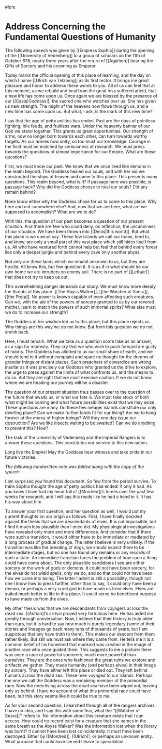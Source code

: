 #lore 
# Address Concerning the Fundamental Questions of Humanity

The following speech was given by [[Empress Sophia]] during the opening of the [[University of Vedenberg]] to a group of scholars on the 11th of October 678, nearly three years after the return of [[Agathon]] bearing the Gifts of Sorcery and his crowning as Emperor

Today marks the official opening of this place of learning, and the day on which I name [[Ulrich van Telzberg]] as its first rector. It brings me great pleasure and honor to address these words to you. All of us can feel that at this moment, as we rebuild and heal from the great loss suffered afield, that a new life has come upon us. Once again we are blessed by the presence of our [[Casia|Goddess]], the sacred one who watches over us. She has given us new strength. The might of the heavens now flows through us, and a new time has come upon us. But what, I ask, is the mark of this new time?

I say that the age of petty politics has ended. Past are the days of pointless fighting, idle feuds, and fruitless wars. Under the heavenly banner of our God we stand together. This grants us great opportunities. Our strength of arms, now no longer born towards each other, can turn towards worthy targets. As our armies now unify, so too must our knowledge. Courage in the field must be matched by seriousness of research. We must press towards the questions of utmost importance for our Empire. What are these questions?

First, we must know our past. We know that we once lived like demons in the realm beyond. The Goddess healed our souls, and with her aid we constructed the ships of heaven and came to this
place. This presents many questions. This realm beyond, what is it? If passage here was possible, is passage back? Why did the Goddess choose to heal our souls? Did any remain behind?

None know either why the Goddess chose for us to come to this place. Why here and not somewhere else? And, now that we are here, what are we supposed to accomplish? What are we
to do?

With this, the question of our past becomes a question of our present situation. And there are few who could deny, on reflection, the uncanniness of our situation. We have been thrown into [[Delos|this world]]. But what this place is we cannot say. These few islands we call our home, tend to, and know, are only a small part of this vast place which still hides itself from us. All who have ventured forth cannot help but feel that behind every forest lies only a deeper jungle and behind every cave only another abyss.

Not only are these lands which we inhabit unknown to us, but they are hostile. All know this, but few question it. It is as if in what should be our own home we are intruders on enemy soil. There is no part of [[Lethair]] that does not try to keep us out.

This overwhelming danger demands our study. We must know more deeply the threats of this place. [[The Abyss Walker]], [[the Watcher of Saera]], [[the Preta]]. No power is known capable of even affecting such creatures. Can we, with the aid of the powers of sorcery granted to us by our revered mother, learn to match the powers of such immortal spirits? What else must we do to increase our strength?

The Goddess in her wisdom led us to this place, but this place rejects us. Why things are this way we do not know. But from this question we do not shrink back.

Here, I must remark. What we take as a question some take as an answer, as a sign for modesty. They cry that we who wish to push forward are guilty of hubris. The Goddess has allotted to us our small share of earth, and we should tend to it without complaint and spare no thought for the dreams of grander things or distant places. Such preachers of cowardice are wrong insofar as it was precisely our Goddess who granted us the drive to explore, the urge to press against the limits of what confronts us, and the means to do so. But they are right that we must exercise caution. If we do not know where we are heading our journey will be a disaster.

The question of our present situation thus passes over to the question of the future that awaits us, or what our fate is. We must take stock of both what might be coming and what future possibilities exist that we may seize. These questions are many. Do these few meager islands constitute our only dwelling place? Can we make further lands fit for our living? Are we to hang forever at the mercy of higher beings? Will they one day issue our destruction? Are we like insects waiting to be swatted? Can we do anything to prevent this? How?

The task of the University of Vedenberg and the Imperial Rangers is to answer these questions. This constitutes our service to this new nation.

Long live the Empire! May the Goddess bear witness and take pride in our future victories.


_The following handwritten note was folded along with the copy of the speech._

I am surprised you found this document. So few from the period survive. To think Sophia thought the age of petty politics had ended! If only it had. As you know I have had my head full of
[[Mordred]]’s tomes over the past few weeks for research, and I will say this reads like he had a hand in it. It has his way about him.

To answer your first question, and her question as well, I would put my current thoughts on our origin as follows. First, I have finally decided against the thesis that we are descendants of elves. It is not impossible, but I find it much less plausible than I once did. My physiological investigations have revealed only more and more differences. And consider that if there were such a transition, it would either have to be immediate or mediated by a long process of gradual change. The latter I believe is very unlikely. If the transition was like the breeding of dogs, we should expect there to be intermediate stages, but no one has found any remains or any records of such a state. An immediate transition faces the problem of how such a thing could have come about. The only plausible candidates I see are either sorcery or the work of gods or demons. It could not have been sorcery, for the elves do not wield spells, only we do, and so that could not have been how we came into being. The latter I admit is still a possibility, though not one I know how to press further, other than to say, it could only have been a demon, or perhaps a very cruel god to have made us from elves. Elves are suited much better to life in this place. It could serve no beneficent purpose to have made us from the elves.

My other thesis was that we are descendants from voyagers across the dead sea. [[Adrian]]’s arrival proved very fortuitous here. He has aided me greatly through conversation. Now, I believe that
their history is truly older than ours, but it is hard to say how much is purely legendary (some of their stories and lineages go back many tens of thousands of years, but I am suspicious that any have truth to them). This makes our descent from them rather likely. But still we must ask where they came from. He tells me it is a common belief of his homeland that mankind was created in the image of another race who once guided them. This suggests to me a picture: there was once a race of powerful sorcerers, much more powerful than ourselves. They are the ones who fashioned the great ruins we explore and artifacts we gather. They made humanity (and perhaps elves) in
their image by sorcery. They have either left this place or died out. They left behind humans across the dead sea. These men voyaged to our islands. Perhaps the one we call the Goddess was a remaining member of the primordial race. Now the ones living across the dead sea have been wiped out, leaving only us behind. I have no account of what this primordial race could have been, but this story seems like it could be true to me.

As for your second question, I searched through all of the rangers archives. I have no idea, and I say this with some fear, what the “[[Watcher of Seara]]'' refers to. No information about this creature exists that I can access. How could no record exist for a creature that she names in the same breath as the Abyss Walker? Was the information lost when the library was burnt? It cannot have been lost coincidentally. It must have been destroyed. Either by [[Mordred]], [[Ulrich]], or perhaps an unknown entity. What purpose that could have served I leave to speculation.